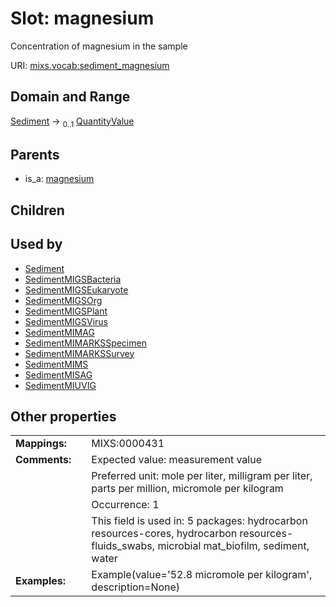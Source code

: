 
# Slot: magnesium


Concentration of magnesium in the sample

URI: [mixs.vocab:sediment_magnesium](https://w3id.org/mixs/vocab/sediment_magnesium)


## Domain and Range

[Sediment](Sediment.md) &#8594;  <sub>0..1</sub> [QuantityValue](QuantityValue.md)

## Parents

 *  is_a: [magnesium](magnesium.md)

## Children


## Used by

 * [Sediment](Sediment.md)
 * [SedimentMIGSBacteria](SedimentMIGSBacteria.md)
 * [SedimentMIGSEukaryote](SedimentMIGSEukaryote.md)
 * [SedimentMIGSOrg](SedimentMIGSOrg.md)
 * [SedimentMIGSPlant](SedimentMIGSPlant.md)
 * [SedimentMIGSVirus](SedimentMIGSVirus.md)
 * [SedimentMIMAG](SedimentMIMAG.md)
 * [SedimentMIMARKSSpecimen](SedimentMIMARKSSpecimen.md)
 * [SedimentMIMARKSSurvey](SedimentMIMARKSSurvey.md)
 * [SedimentMIMS](SedimentMIMS.md)
 * [SedimentMISAG](SedimentMISAG.md)
 * [SedimentMIUVIG](SedimentMIUVIG.md)

## Other properties

|  |  |  |
| --- | --- | --- |
| **Mappings:** | | MIXS:0000431 |
| **Comments:** | | Expected value: measurement value |
|  | | Preferred unit: mole per liter, milligram per liter, parts per million, micromole per kilogram |
|  | | Occurrence: 1 |
|  | | This field is used in: 5 packages: hydrocarbon resources-cores, hydrocarbon resources-fluids_swabs, microbial mat_biofilm, sediment, water |
| **Examples:** | | Example(value='52.8 micromole per kilogram', description=None) |

